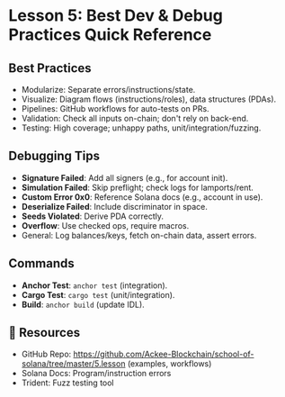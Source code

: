 # Lesson 5: Best Dev & Debug Practices Quick Reference

## Best Practices
- Modularize: Separate errors/instructions/state.
- Visualize: Diagram flows (instructions/roles), data structures (PDAs).
- Pipelines: GitHub workflows for auto-tests on PRs.
- Validation: Check all inputs on-chain; don't rely on back-end.
- Testing: High coverage; unhappy paths, unit/integration/fuzzing.

## Debugging Tips
- **Signature Failed**: Add all signers (e.g., for account init).
- **Simulation Failed**: Skip preflight; check logs for lamports/rent.
- **Custom Error 0x0**: Reference Solana docs (e.g., account in use).
- **Deserialize Failed**: Include discriminator in space.
- **Seeds Violated**: Derive PDA correctly.
- **Overflow**: Use checked ops, require macros.
- General: Log balances/keys, fetch on-chain data, assert errors.

## Commands
- **Anchor Test**: `anchor test` (integration).
- **Cargo Test**: `cargo test` (unit/integration).
- **Build**: `anchor build` (update IDL).

## 🔗 Resources
- GitHub Repo: https://github.com/Ackee-Blockchain/school-of-solana/tree/master/5.lesson (examples, workflows)
- Solana Docs: Program/instruction errors
- Trident: Fuzz testing tool
